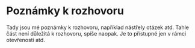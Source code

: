 # Poznámky k rozhovoru
Tady jsou mé poznámky k rozhovoru, například nástřely otázek atd. Tahle část není důležitá k rozhovoru, spíše naopak. Je to přístupné jen v rámci otevřenosti atd.
